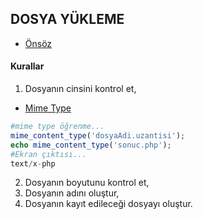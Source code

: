 ## DOSYA YÜKLEME

- [Önsöz](https://github.com/cicekhasan/DersNotlarim)


#### Kurallar

1. Dosyanın cinsini kontrol et,
  - [Mime Type](http://svn.apache.org/repos/asf/httpd/httpd/trunk/docs/conf/mime.types)

```php
#mime type öğrenme...
mime_content_type('dosyaAdi.uzantisi');
echo mime_content_type('sonuc.php');
#Ekran çıktısı...
text/x-php
```

2. Dosyanın boyutunu kontrol et,
3. Dosyanın adını oluştur,
4. Dosyanın kayıt edileceği dosyayı oluştur.
